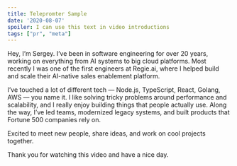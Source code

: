 ```yaml
---
title: Telepromter Sample
date: '2020-08-07'
spoiler: I can use this text in video introductions
tags: ["pr", "meta"]
---
```


Hey, I’m Sergey. I’ve been in software engineering for over 20 years, working on everything from AI systems to big cloud platforms. Most recently I was one of the first engineers at Regie.ai, where I helped build and scale their AI-native sales enablement platform.

I’ve touched a lot of different tech — Node.js, TypeScript, React, Golang, AWS — you name it. I like solving tricky problems around performance and scalability, and I really enjoy building things that people actually use. Along the way, I’ve led teams, modernized legacy systems, and built products that Fortune 500 companies rely on.

Excited to meet new people, share ideas, and work on cool projects together.

Thank you for watching this video and have a nice day.
